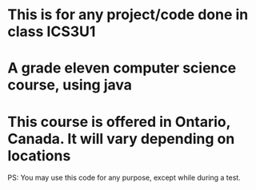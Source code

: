 # This is for any project/code done in class ICS3U1
# A grade eleven computer science course, using java
# This course is offered in Ontario, Canada. It will vary depending on locations
PS: You may use this code for any purpose, except while during a test.
